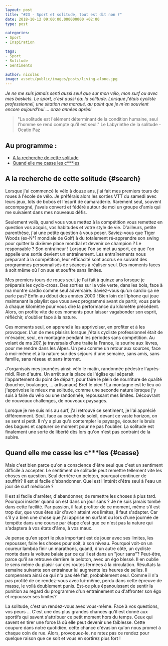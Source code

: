 ```yaml
---
layout: post
title: "#23 - Sport et solitude, tout est dit non ?"
date: 2018-10-12 09:00:00.000000000 +02:00
type: post

categories:
- Sport
- Inspiration

tags:
- Sport
- Solitude
- Sentiments

author: nicolas
image: assets/public/images/posts/living-alone.jpg
---
```

<em>Je ne me suis jamais senti aussi seul que sur mon vélo, mon surf ou avec mes baskets. Le sport, c'est aussi ça: la solitude. Lorsque j'étais cycliste professionnel, une sitation ma marqué, au point que je m'en souvient encore aujourd'hui ... onze années après! </em>

<blockquote>"La solitude est l'élément déterminant de la condition humaine, seul l'homme se rend compte qu'il est seul." Le Labyrinthe de la solitude - Ocatio Paz</blockquote>

## Au programme :

- [A la recherche de cette solitude](#search)
- [Quand elle me casse les c\*\*\*les](#casse)

## A la recherche de cette solitude {#search}

Lorsque j'ai commencé le vélo à douze ans, j'ai fait mes premiers tours de roues à l'école de vélo. Je préférais alors les sorties VTT du samedi avec leurs jeux, lots de bobos et l'esprit de camaraderie. Rarement seul, souvent accompagné, j'avais converti et fédéré autour de moi un groupe d'amis qui me suivaient dans mes nouveaux défis.

Seulement voilà, quand vous vous mettez à la compétition vous remettez en question vos acquis, vos habitudes et votre style de vie. D'ailleurs, petite parenthèse, j'ai une petite question à vous poser. Saviez-vous que Tiger Woods (ex-N°1 mondiale de Golf) à du totalement ré-apprendre son swing pour quitter la dixième place mondial et devenir ce champion ? Le responsable ? Son entraineur ! Lorsque l'on se met au sport, ce que l'on appelle une sortie devient un entrainement. Les entraînements nous préparant à la compétition, leur efficacité sont accrus en suivant des programmes personnalisés de séances à réaliser seul. Des moments faces à soit même où l'on sue et souffre sans limites.

Mes premiers tours de roues seul, je l'ai fait à quinze ans lorsque je préparais les cyclo-cross. Des sorties sur la voie verte, dans les bois, face à ma montre cardio comme seul adversaire. Saviez-vous qu'un cardio ça ne parle pas? Enfin au début des années 2000 ! Bien loin de l'Iphone qui joue maintenant la playlist que vous avez programmé avant de partir, vous parle à chaque kilomètre pour vous dire la performance du kilomètre précédent. Alors, on profite vite de ces moments pour laisser vagabonder son esprit, réfléchir, s'oublier face à la nature.

Ces moments seul, on apprend à les apprivoiser, en profiter et à les provoquer. L'un de mes plaisirs lorsque j'étais cycliste professionnel était de m'évader, seul, en montagne pendant les périodes sans compétition. Au volant de ma 207, je traversais d'une traite la France, le sourire aux lèvres, pour me rendre dans les Alpes. Un peu comme un retour aux sources, face à moi-même et à la nature sur des séjours d'une semaine, sans amis, sans famille, sans réseau et sans internet.

J'organisais mes journées ainsi: vélo le matin, randonnée pédestre l'après-midi. Rien d'autre. Un arrêt sur la place de l'église qui séparait l'appartement du point de départ, pour faire le plein de nourriture de qualité (boucher, boulanger, ... artisanaux) Bref le pied ! La montagne est le lieu où j'apprivoise le mieux ma solitude, comme une seconde nature lorsque j'y suis à faire du vélo ou une randonnée, repoussant mes limites. Découvrant de nouveaux challenges, de nouveaux paysages.

Lorsque je me suis mis au surf, j'ai retrouvé ce sentiment, je l'ai apprécié différemment. Seul, face au couché de soleil, devant ce vaste horizon, on se sent si petit. Il n'y a plus qu'à contempler le paysage, écouter le bruis des bagues et capturer ce moment pour ne pas l'oublier. La solitude est finalement une sorte de liberté dès lors qu'on n'est pas contraint de la subire.

## Quand elle me casse les c\*\*\*les {#casse}

Mais c'est bien parce qu'on a conscience d'être seul que c'est un sentiment difficile à accepter. Le sentiment de solitude peut remettre tellement vite les choses en question. Seul derrière un peloton, pourquoi continuer de souffrir? Il est si facile d'abandonner. Quel est l'intérêt d'être seul à l'eau un jour de surf médiocre ?

Il est si facile d'arrêter, d'abandonner, de remettre les choses à plus tard. Pourquoi insister quand on est dans un jour sans ? Je ne suis jamais tombé dans cette facilité. Par passion, il faut profiter de ce moment, même s'il est trop dur, que vous êtes sûr d'avoir atteint vos limites, il faut s'adapter. Car s'il y a bien une chose que j'ai apprise en surfant ou lors d'une journée de tempête dans une course par étape c'est que ce n'est pas la nature qui s'adaptera à vos états d'âme, à vos maux.

Je pense qu'en sport le plus important est de jouer avec ses limites, les repousser, faire les choses pour soit, à son niveau. Pourquoi voit-on un coureur lambda finir un marathons, quand, d'un autre côté, un cycliste monte dans la voiture balaie par ce qu'il est dans un "jour sans"? Peut-être, parce qu'il se retrouve derrière le peloton, avec un égo blessé. Il en oublie le sens même du plaisir sur ces routes fermées à la circulation. Résultats la semaine suivante son entraineur lui augmente les heures de selles. Il compensera ainsi ce qui n'a pas été fait, probablement seul. Comme il n'a pas profité de ce rendez-vous avec lui-même, perdu dans cette épreuve de masse, le voilà doublement punis. Est-ce plus épanouissant de sentir la punition au regard du programme d'un entrainement ou d'affronter son égo et repousser ses limites?

La solitude, c'est un rendez-vous avec vous-même. Face à vos questions, vos peurs ... C'est une des plus grandes chances qu'il est donné aux sportifs qui savent s'attribuer ce petit moment hors du temps. Ceux qui savent en tirer une force là où elle peut devenir une faiblesse. Cette coupure dans notre quotidien, cette chance d'évasion qu'on nous promet à chaque coin de rue. Alors, provoquez-le, ne ratez pas ce rendez pour quelque raison que ce soit et vous en sortirez plus fort !
